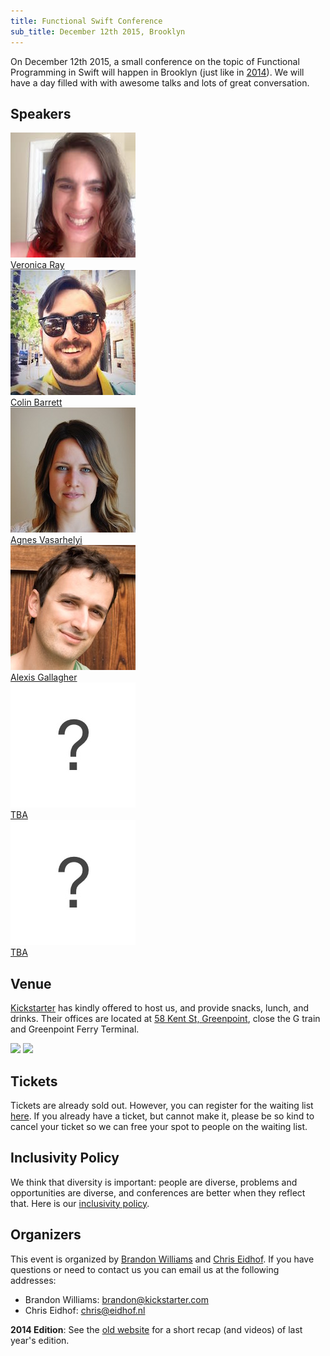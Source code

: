 ```yaml
---
title: Functional Swift Conference
sub_title: December 12th 2015, Brooklyn
---
```


On December 12th 2015, a small conference on the topic of Functional Programming in Swift will happen in Brooklyn (just like in [2014](http://2014.funswiftconf.com)). We will have a day filled with with awesome talks and lots of great conversation. 

## Speakers

<div class="speakers">
  <div class="speaker">
  <a href="https://twitter.com/nerdonica">
  <img src="/images/speakers/veronica.jpg" /><br/>
  Veronica Ray
    </a>
  </div>

  <div class="speaker">
  <a href="https://twitter.com/cbarrett">
    <img src="/images/speakers/colin.jpg" /><br/>
    Colin Barrett
  </a>
  </div>

  <div class="speaker">
  <a href="https://twitter.com/vasarhelyia">
    <img src="/images/speakers/agnes.jpg" /><br/>
    Agnes Vasarhelyi
    </a>
  </div>

  <div class="speaker">
  <a href="https://twitter.com/alexisgallagher">
    <img src="/images/speakers/alexis.jpg" /><br/>
    Alexis Gallagher
    </a>
  </div>

  <div class="speaker">
  <a href="#">
  <img src="/images/speakers/todo.jpg" /><br/>
  TBA
    <br/>
    </a>
  </div>

  <div class="speaker">
  <a href="#">
    <img src="/images/speakers/todo.jpg" /><br/>
    TBA
    </a>
  </div>


</div>

## Venue

[Kickstarter](http://www.kickstarter.com) has kindly offered to host us, and provide snacks, lunch, and drinks.
Their offices are located at [58 Kent St, Greenpoint](https://www.google.com/maps/place/58+Kent+St,+Brooklyn,+NY+11222/@40.7304677,-73.9589681,17z/data=!3m1!4b1!4m2!3m1!1s0x89c259403da55d5f:0xcf1d25d9de964b71), close the G train and Greenpoint Ferry Terminal.

![](https://camo.githubusercontent.com/4a1965701b5823a881f1bc9f7cccc619f49f1905/68747470733a2f2f7062732e7477696d672e636f6d2f6d656469612f426b755a6e3153494d414156566d372e6a7067)  [![](https://cloud.githubusercontent.com/assets/135203/4544650/0da3f05e-4e35-11e4-90fc-82200c08e424.png)](https://www.google.com/maps/place/58+Kent+St,+Brooklyn,+NY+11222/@40.7304677,-73.9589681,17z/data=!3m1!4b1!4m2!3m1!1s0x89c259403da55d5f:0xcf1d25d9de964b71)

## Tickets

Tickets are already sold out. However, you can register for the waiting list [here](https://ti.to/functionalswiftconf/functional-swift-2015/with/nqfgael2m3m). If you already have a ticket, but cannot make it, please be so kind to cancel your ticket so we can free your spot to people on the waiting list.

## Inclusivity Policy

We think that diversity is important: people are diverse, problems and opportunities are diverse, and conferences are better when they reflect that. Here is our [inclusivity policy](/inclusivity.html).

## Organizers

This event is organized by [Brandon Williams](http://twitter.com/mbrandonw) and [Chris Eidhof](http://twitter.com/chriseidhof). If you have questions or need to contact us you can email us at the following addresses:

* Brandon Williams: brandon@kickstarter.com
* Chris Eidhof: chris@eidhof.nl

**2014 Edition**: See the [old website](http://2014.funswiftconf.com) for a short recap (and videos) of last year's edition.
